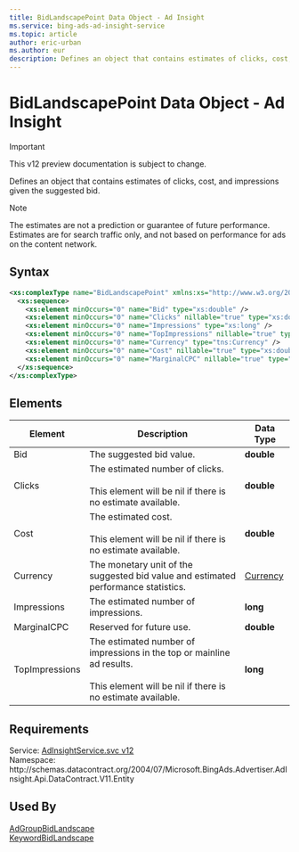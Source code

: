 ```yaml
---
title: BidLandscapePoint Data Object - Ad Insight
ms.service: bing-ads-ad-insight-service
ms.topic: article
author: eric-urban
ms.author: eur
description: Defines an object that contains estimates of clicks, cost, and impressions  given the suggested bid.
---
```

# BidLandscapePoint Data Object - Ad Insight

> [!IMPORTANT]
> This v12 preview documentation is subject to change.

Defines an object that contains estimates of clicks, cost, and impressions  given the suggested bid.

> [!NOTE]
> The estimates are not a prediction or guarantee of future performance. Estimates are for search traffic only, and not based on performance for ads on the content network.

## Syntax
```xml
<xs:complexType name="BidLandscapePoint" xmlns:xs="http://www.w3.org/2001/XMLSchema">
  <xs:sequence>
    <xs:element minOccurs="0" name="Bid" type="xs:double" />
    <xs:element minOccurs="0" name="Clicks" nillable="true" type="xs:double" />
    <xs:element minOccurs="0" name="Impressions" type="xs:long" />
    <xs:element minOccurs="0" name="TopImpressions" nillable="true" type="xs:long" />
    <xs:element minOccurs="0" name="Currency" type="tns:Currency" />
    <xs:element minOccurs="0" name="Cost" nillable="true" type="xs:double" />
    <xs:element minOccurs="0" name="MarginalCPC" nillable="true" type="xs:double" />
  </xs:sequence>
</xs:complexType>
```

## <a name="elements"></a>Elements

|Element|Description|Data Type|
|-----------|---------------|-------------|
|<a name="bid"></a>Bid|The suggested bid value.|**double**|
|<a name="clicks"></a>Clicks|The estimated number of clicks.<br /><br /> This element will be nil if there is no estimate available.|**double**|
|<a name="cost"></a>Cost|The estimated cost.<br /><br /> This element will be nil if there is no estimate available.|**double**|
|<a name="currency"></a>Currency|The monetary unit of the suggested bid value and estimated performance statistics.|[Currency](currency.md)|
|<a name="impressions"></a>Impressions|The estimated number of impressions.|**long**|
|<a name="marginalcpc"></a>MarginalCPC|Reserved for future use.|**double**|
|<a name="topimpressions"></a>TopImpressions|The estimated number of impressions in the top or mainline ad results.<br /><br /> This element will be nil if there is no estimate available.|**long**|

## Requirements
Service: [AdInsightService.svc v12](https://adinsight.api.bingads.microsoft.com/Api/Advertiser/AdInsight/v11/AdInsightService.svc)  
Namespace: http\://schemas.datacontract.org/2004/07/Microsoft.BingAds.Advertiser.AdInsight.Api.DataContract.V11.Entity  

## Used By
[AdGroupBidLandscape](adgroupbidlandscape.md)  
[KeywordBidLandscape](keywordbidlandscape.md)  
